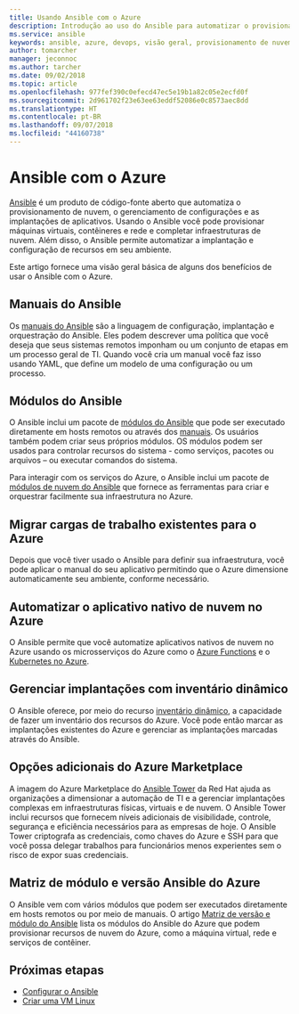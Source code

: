 ```yaml
---
title: Usando Ansible com o Azure
description: Introdução ao uso do Ansible para automatizar o provisionamento de nuvem, o gerenciamento de configurações e implantações de aplicativos.
ms.service: ansible
keywords: ansible, azure, devops, visão geral, provisionamento de nuvem, gerenciamento de configuração, implantação de aplicativo, módulos ansible, manuais do ansible
author: tomarcher
manager: jeconnoc
ms.author: tarcher
ms.date: 09/02/2018
ms.topic: article
ms.openlocfilehash: 977fef390c0efecd47ec5e19b1a82c05e2ecfd0f
ms.sourcegitcommit: 2d961702f23e63ee63eddf52086e0c8573aec8dd
ms.translationtype: HT
ms.contentlocale: pt-BR
ms.lasthandoff: 09/07/2018
ms.locfileid: "44160738"
---
```

# <a name="ansible-with-azure"></a>Ansible com o Azure

[Ansible](http://www.ansible.com) é um produto de código-fonte aberto que automatiza o provisionamento de nuvem, o gerenciamento de configurações e as implantações de aplicativos. Usando o Ansible você pode provisionar máquinas virtuais, contêineres e rede e completar infraestruturas de nuvem. Além disso, o Ansible permite automatizar a implantação e configuração de recursos em seu ambiente.

Este artigo fornece uma visão geral básica de alguns dos benefícios de usar o Ansible com o Azure.

## <a name="ansible-playbooks"></a>Manuais do Ansible

Os [manuais do Ansible](http://docs.ansible.com/ansible/latest/playbooks.html) são a linguagem de configuração, implantação e orquestração do Ansible. Eles podem descrever uma política que você deseja que seus sistemas remotos imponham ou um conjunto de etapas em um processo geral de TI. Quando você cria um manual você faz isso usando YAML, que define um modelo de uma configuração ou um processo.

## <a name="ansible-modules"></a>Módulos do Ansible

O Ansible inclui um pacote de [módulos do Ansible](http://docs.ansible.com/ansible/latest/modules_by_category.html) que pode ser executado diretamente em hosts remotos ou através dos [manuais](http://docs.ansible.com/ansible/latest/playbooks.html). Os usuários também podem criar seus próprios módulos. OS módulos podem ser usados para controlar recursos do sistema - como serviços, pacotes ou arquivos – ou executar comandos do sistema.

Para interagir com os serviços do Azure, o Ansible inclui um pacote de [módulos de nuvem do Ansible](http://docs.ansible.com/ansible/list_of_cloud_modules.html#azure) que fornece as ferramentas para criar e orquestrar facilmente sua infraestrutura no Azure. 

## <a name="migrate-existing-workload-to-azure"></a>Migrar cargas de trabalho existentes para o Azure

Depois que você tiver usado o Ansible para definir sua infraestrutura, você pode aplicar o manual do seu aplicativo permitindo que o Azure dimensione automaticamente seu ambiente, conforme necessário. 

## <a name="automate-cloud-native-application-in-azure"></a>Automatizar o aplicativo nativo de nuvem no Azure

O Ansible permite que você automatize aplicativos nativos de nuvem no Azure usando os microsserviços do Azure como o [Azure Functions](https://azure.microsoft.com//services/functions/) e o [Kubernetes no Azure](https://azure.microsoft.com/services/container-service/kubernetes/).  

## <a name="manage-deployments-with-dynamic-inventory"></a>Gerenciar implantações com inventário dinâmico
O Ansible oferece, por meio do recurso [inventário dinâmico](http://docs.ansible.com/ansible/intro_dynamic_inventory.html), a capacidade de fazer um inventário dos recursos do Azure. Você pode então marcar as implantações existentes do Azure e gerenciar as implantações marcadas através do Ansible.

## <a name="additional-azure-marketplace-options"></a>Opções adicionais do Azure Marketplace
A imagem do Azure Marketplace do [Ansible Tower](https://azuremarketplace.microsoft.com/marketplace/apps/redhat.ansible-tower) da Red Hat ajuda as organizações a dimensionar a automação de TI e a gerenciar implantações complexas em infraestruturas físicas, virtuais e de nuvem. O Ansible Tower inclui recursos que fornecem níveis adicionais de visibilidade, controle, segurança e eficiência necessários para as empresas de hoje. O Ansible Tower criptografa as credenciais, como chaves do Azure e SSH para que você possa delegar trabalhos para funcionários menos experientes sem o risco de expor suas credenciais.

## <a name="ansible-module-and-version-matrix-for-azure"></a>Matriz de módulo e versão Ansible do Azure
O Ansible vem com vários módulos que podem ser executados diretamente em hosts remotos ou por meio de manuais.
O artigo [Matriz de versão e módulo do Ansible](./ansible-matrix.md) lista os módulos do Ansible do Azure que podem provisionar recursos de nuvem do Azure, como a máquina virtual, rede e serviços de contêiner. 

## <a name="next-steps"></a>Próximas etapas
- [Configurar o Ansible](/azure/virtual-machines/linux/ansible-install-configure?toc=%2Fen-us%2Fazure%2Fansible%2Ftoc.json&bc=%2Fen-us%2Fazure%2Fbread%2Ftoc.json)
- [Criar uma VM Linux](/azure/virtual-machines/linux/ansible-create-vm?toc=%2Fen-us%2Fazure%2Fansible%2Ftoc.json&bc=%2Fen-us%2Fazure%2Fbread%2Ftoc.json)
